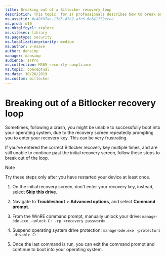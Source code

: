 ```yaml
---
title: Breaking out of a Bitlocker recovery loop
description: This topic  for IT professionals describes how to break out of a Bitlocker recovery loop.
ms.assetid: #c40f87ac-17d3-47b2-afc6-6c641f72ecee
ms.prod: w10
ms.mktglfcycl: explore
ms.sitesec: library
ms.pagetype: security
ms.localizationpriority: medium
ms.author: v-maave
author: dansimp
manager: dansimp
audience: ITPro
ms.collection: M365-security-compliance
ms.topic: conceptual
ms.date: 10/28/2019
ms.custom: bitlocker
---
```


# Breaking out of a Bitlocker recovery loop

Sometimes, following a crash, you might be unable to successfully boot into your operating system, due to the recovery screen repeatedly prompting you to enter your recovery key. This can be very frustrating.

If you've entered the correct Bitlocker recovery key multiple times, and are still unable to continue past the initial recovery screen, follow these steps to break out of the loop.

> [!NOTE]
> Try these steps only after you have restarted your device at least once.

1. On the initial recovery screen, don't enter your recovery key, instead, select **Skip this drive**.

2. Navigate to **Troubleshoot** > **Advanced options**, and select **Command prompt**.

3. From the WinRE command prompt, manually unlock your drive: `manage-bde.exe -unlock C: -rp <recovery password>`

4. Suspend operating system drive protection: `manage-bde.exe -protectors -disable C:`

5. Once the last command is run, you can exit the command prompt and continue to boot into your operating system.

